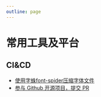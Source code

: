 ```yaml
---
outline: page
---
```


# 常用工具及平台 #

## CI&CD ##

- [使用字蛛font-spider压缩字体文件](/blog/2023-08/mini_by_font_spider)
- [参与 Github 开源项目，提交 PR](/blog/2023-08/cooperation_with_repository.md)

<!-- <ClientOnly>
	<Archive />
</ClientOnly> -->

<script lang="ts" setup>
// const modules = import.meta.glob('./*.md', { })
// console.log(modules)
</script>
